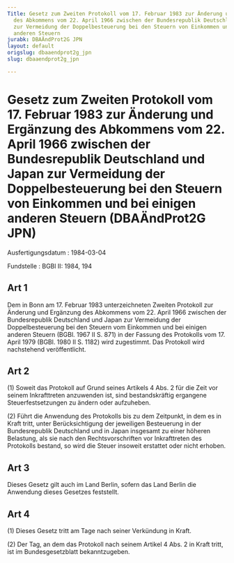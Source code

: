 ```yaml
---
Title: Gesetz zum Zweiten Protokoll vom 17. Februar 1983 zur Änderung und Ergänzung
  des Abkommens vom 22. April 1966 zwischen der Bundesrepublik Deutschland und Japan
  zur Vermeidung der Doppelbesteuerung bei den Steuern von Einkommen und bei einigen
  anderen Steuern
jurabk: DBAÄndProt2G JPN
layout: default
origslug: dbaaendprot2g_jpn
slug: dbaaendprot2g_jpn

---
```


# Gesetz zum Zweiten Protokoll vom 17. Februar 1983 zur Änderung und Ergänzung des Abkommens vom 22. April 1966 zwischen der Bundesrepublik Deutschland und Japan zur Vermeidung der Doppelbesteuerung bei den Steuern von Einkommen und bei einigen anderen Steuern (DBAÄndProt2G JPN)

Ausfertigungsdatum
:   1984-03-04

Fundstelle
:   BGBl II: 1984, 194



## Art 1

Dem in Bonn am 17. Februar 1983 unterzeichneten Zweiten Protokoll zur
Änderung und Ergänzung des Abkommens vom 22. April 1966 zwischen der
Bundesrepublik Deutschland und Japan zur Vermeidung der
Doppelbesteuerung bei den Steuern vom Einkommen und bei einigen
anderen Steuern (BGBl. 1967 II S. 871) in der Fassung des Protokolls
vom 17. April 1979 (BGBl. 1980 II S. 1182) wird zugestimmt. Das
Protokoll wird nachstehend veröffentlicht.


## Art 2

(1) Soweit das Protokoll auf Grund seines Artikels 4 Abs. 2 für die
Zeit vor seinem Inkrafttreten anzuwenden ist, sind bestandskräftig
ergangene Steuerfestsetzungen zu ändern oder aufzuheben.

(2) Führt die Anwendung des Protokolls bis zu dem Zeitpunkt, in dem es
in Kraft tritt, unter Berücksichtigung der jeweiligen Besteuerung in
der Bundesrepublik Deutschland und in Japan insgesamt zu einer höheren
Belastung, als sie nach den Rechtsvorschriften vor Inkrafttreten des
Protokolls bestand, so wird die Steuer insoweit erstattet oder nicht
erhoben.


## Art 3

Dieses Gesetz gilt auch im Land Berlin, sofern das Land Berlin die
Anwendung dieses Gesetzes feststellt.


## Art 4

(1) Dieses Gesetz tritt am Tage nach seiner Verkündung in Kraft.

(2) Der Tag, an dem das Protokoll nach seinem Artikel 4 Abs. 2 in
Kraft tritt, ist im Bundesgesetzblatt bekanntzugeben.

